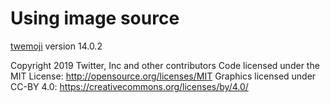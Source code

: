 # Using image source
[twemoji](https://github.com/twitter/twemoji)
version 14.0.2

Copyright 2019 Twitter, Inc and other contributors
Code licensed under the MIT License: http://opensource.org/licenses/MIT
Graphics licensed under CC-BY 4.0: https://creativecommons.org/licenses/by/4.0/
